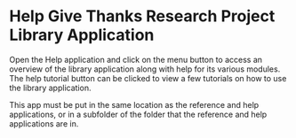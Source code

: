 Help Give Thanks Research Project Library Application
======================

Open the Help application and click on the menu button to access an overview of the library application along with help for its various modules.  The help tutorial button can be clicked to view a few tutorials on how to use the library application.

This app must be put in the same location as the reference and help applications, or in a subfolder of the folder that the reference and help applications are in.
